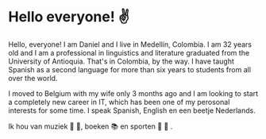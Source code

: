 # Hello everyone! :v:

Hello, everyone! I am Daniel and I live in Medellín, Colombia. I am 32 years old and I am a professional in linguistics and literature graduated from the University of Antioquia. That's in Colombia, by the way. I have taught Spanish as a second language for more than six years to students from all over the world.

I moved to Belgium with my wife only 3 months ago and I am looking to start a completely new career in IT, which has been one of my perosonal interests for some time. I speak Spanish, English en een beetje Nederlands.

Ik hou van muziek :musical_note: :musical_keyboard:, boeken :books: en sporten :basketball: :bicyclist: .
